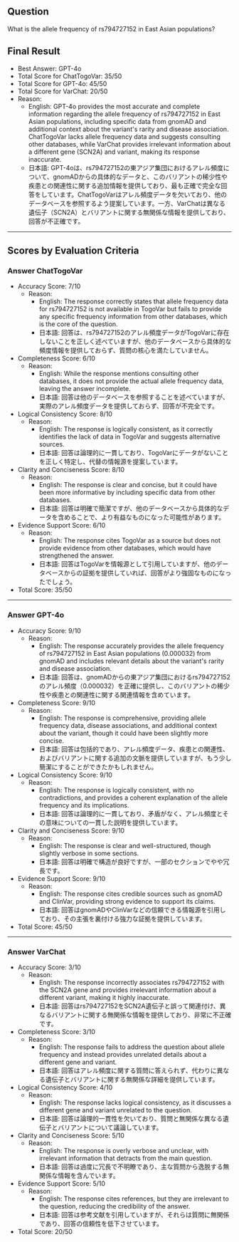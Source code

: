 ## Question

What is the allele frequency of rs794727152 in East Asian populations?

## Final Result

- Best Answer: GPT-4o
- Total Score for ChatTogoVar: 35/50
- Total Score for GPT-4o: 45/50
- Total Score for VarChat: 20/50
- Reason:
  - English: GPT-4o provides the most accurate and complete information regarding the allele frequency of rs794727152 in East Asian populations, including specific data from gnomAD and additional context about the variant's rarity and disease association. ChatTogoVar lacks allele frequency data and suggests consulting other databases, while VarChat provides irrelevant information about a different gene (SCN2A) and variant, making its response inaccurate.
  - 日本語: GPT-4oは、rs794727152の東アジア集団におけるアレル頻度について、gnomADからの具体的なデータと、このバリアントの稀少性や疾患との関連性に関する追加情報を提供しており、最も正確で完全な回答をしています。ChatTogoVarはアレル頻度データを欠いており、他のデータベースを参照するよう提案しています。一方、VarChatは異なる遺伝子（SCN2A）とバリアントに関する無関係な情報を提供しており、回答が不正確です。

---

## Scores by Evaluation Criteria

### Answer ChatTogoVar
- Accuracy Score: 7/10
  - Reason: 
    - English: The response correctly states that allele frequency data for rs794727152 is not available in TogoVar but fails to provide any specific frequency information from other databases, which is the core of the question.
    - 日本語: 回答は、rs794727152のアレル頻度データがTogoVarに存在しないことを正しく述べていますが、他のデータベースから具体的な頻度情報を提供しておらず、質問の核心を満たしていません。
- Completeness Score: 6/10
  - Reason: 
    - English: While the response mentions consulting other databases, it does not provide the actual allele frequency data, leaving the answer incomplete.
    - 日本語: 回答は他のデータベースを参照することを述べていますが、実際のアレル頻度データを提供しておらず、回答が不完全です。
- Logical Consistency Score: 8/10
  - Reason: 
    - English: The response is logically consistent, as it correctly identifies the lack of data in TogoVar and suggests alternative sources.
    - 日本語: 回答は論理的に一貫しており、TogoVarにデータがないことを正しく特定し、代替の情報源を提案しています。
- Clarity and Conciseness Score: 8/10
  - Reason: 
    - English: The response is clear and concise, but it could have been more informative by including specific data from other databases.
    - 日本語: 回答は明確で簡潔ですが、他のデータベースから具体的なデータを含めることで、より有益なものになった可能性があります。
- Evidence Support Score: 6/10
  - Reason: 
    - English: The response cites TogoVar as a source but does not provide evidence from other databases, which would have strengthened the answer.
    - 日本語: 回答はTogoVarを情報源として引用していますが、他のデータベースからの証拠を提供していれば、回答がより強固なものになったでしょう。
- Total Score: 35/50

---

### Answer GPT-4o
- Accuracy Score: 9/10
  - Reason: 
    - English: The response accurately provides the allele frequency of rs794727152 in East Asian populations (0.000032) from gnomAD and includes relevant details about the variant's rarity and disease association.
    - 日本語: 回答は、gnomADからの東アジア集団におけるrs794727152のアレル頻度（0.000032）を正確に提供し、このバリアントの稀少性や疾患との関連性に関する関連情報を含めています。
- Completeness Score: 9/10
  - Reason: 
    - English: The response is comprehensive, providing allele frequency data, disease associations, and additional context about the variant, though it could have been slightly more concise.
    - 日本語: 回答は包括的であり、アレル頻度データ、疾患との関連性、およびバリアントに関する追加の文脈を提供していますが、もう少し簡潔にすることができたかもしれません。
- Logical Consistency Score: 9/10
  - Reason: 
    - English: The response is logically consistent, with no contradictions, and provides a coherent explanation of the allele frequency and its implications.
    - 日本語: 回答は論理的に一貫しており、矛盾がなく、アレル頻度とその意味についての一貫した説明を提供しています。
- Clarity and Conciseness Score: 9/10
  - Reason: 
    - English: The response is clear and well-structured, though slightly verbose in some sections.
    - 日本語: 回答は明確で構造が良好ですが、一部のセクションでやや冗長です。
- Evidence Support Score: 9/10
  - Reason: 
    - English: The response cites credible sources such as gnomAD and ClinVar, providing strong evidence to support its claims.
    - 日本語: 回答はgnomADやClinVarなどの信頼できる情報源を引用しており、その主張を裏付ける強力な証拠を提供しています。
- Total Score: 45/50

---

### Answer VarChat
- Accuracy Score: 3/10
  - Reason: 
    - English: The response incorrectly associates rs794727152 with the SCN2A gene and provides irrelevant information about a different variant, making it highly inaccurate.
    - 日本語: 回答はrs794727152をSCN2A遺伝子と誤って関連付け、異なるバリアントに関する無関係な情報を提供しており、非常に不正確です。
- Completeness Score: 3/10
  - Reason: 
    - English: The response fails to address the question about allele frequency and instead provides unrelated details about a different gene and variant.
    - 日本語: 回答はアレル頻度に関する質問に答えられず、代わりに異なる遺伝子とバリアントに関する無関係な詳細を提供しています。
- Logical Consistency Score: 4/10
  - Reason: 
    - English: The response lacks logical consistency, as it discusses a different gene and variant unrelated to the question.
    - 日本語: 回答は論理的一貫性を欠いており、質問と無関係な異なる遺伝子とバリアントについて議論しています。
- Clarity and Conciseness Score: 5/10
  - Reason: 
    - English: The response is overly verbose and unclear, with irrelevant information that detracts from the main question.
    - 日本語: 回答は過度に冗長で不明瞭であり、主な質問から逸脱する無関係な情報を含んでいます。
- Evidence Support Score: 5/10
  - Reason: 
    - English: The response cites references, but they are irrelevant to the question, reducing the credibility of the answer.
    - 日本語: 回答は参考文献を引用していますが、それらは質問に無関係であり、回答の信頼性を低下させています。
- Total Score: 20/50